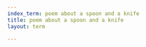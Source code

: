 ```yaml
---
index_term: poem about a spoon and a knife
title: poem about a spoon and a knife
layout: term

---
```

